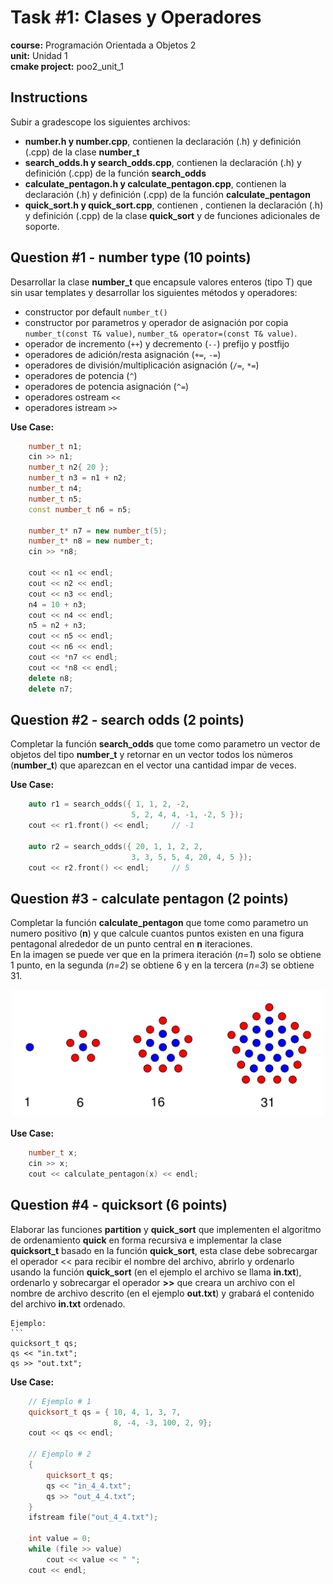 # Task #1: Clases y Operadores  
**course:** Programación Orientada a Objetos 2  
**unit:** Unidad 1  
**cmake project:** poo2_unit_1
## Instructions
Subir a gradescope los siguientes archivos:

- **number.h y number.cpp**, contienen la declaración (.h) y definición (.cpp) de la clase **number_t**
- **search_odds.h y search_odds.cpp**, contienen la declaración (.h) y definición (.cpp) de la función **search_odds**
- **calculate_pentagon.h y calculate_pentagon.cpp**, contienen la declaración (.h) y definición (.cpp) de la función **calculate_pentagon**
- **quick_sort.h y quick_sort.cpp**, contienen , contienen la declaración (.h) y definición (.cpp) de la clase **quick_sort** y de funciones adicionales de soporte.

## Question #1 - number type (10 points)

Desarrollar la clase **number_t** que encapsule valores enteros (tipo T) que sin usar templates y desarrollar los siguientes métodos y operadores:
- constructor por default `number_t()`
- constructor por parametros y operador de asignación por copia `number_t(const T& value)`, `number_t& operator=(const T& value)`.
- operador de incremento (`++`) y decremento (`--`) prefijo y postfijo  
- operadores de adición/resta asignación (`+=`, `-=`)  
- operadores de división/multiplicación asignación (`/=`, `*=`)  
- operadores de potencia (`^`)
- operadores de potencia asignación (`^=`)
- operadores ostream `<<`
- operadores istream `>>`

**Use Case:**  
```cpp
    number_t n1;
    cin >> n1;
    number_t n2{ 20 };
    number_t n3 = n1 + n2;
    number_t n4;
    number_t n5;
    const number_t n6 = n5;
    
    number_t* n7 = new number_t(5);
    number_t* n8 = new number_t;
    cin >> *n8;
    
    cout << n1 << endl;
    cout << n2 << endl;
    cout << n3 << endl;
    n4 = 10 + n3;
    cout << n4 << endl;
    n5 = n2 + n3;
    cout << n5 << endl;
    cout << n6 << endl;
    cout << *n7 << endl;
    cout << *n8 << endl;
    delete n8;
    delete n7;
```

## Question #2 - search odds (2 points)

Completar la función **search_odds** que tome como parametro un vector de objetos del tipo **number_t** y retornar en un vector todos los números (**number_t**) que aparezcan en el vector una cantidad impar de veces.

**Use Case:**
```cpp
	auto r1 = search_odds({ 1, 1, 2, -2,
                           5, 2, 4, 4, -1, -2, 5 });
    cout << r1.front() << endl;     // -1

    auto r2 = search_odds({ 20, 1, 1, 2, 2, 
                           3, 3, 5, 5, 4, 20, 4, 5 });
    cout << r2.front() << endl;     // 5
```

## Question #3 - calculate pentagon (2 points)

Completar la función **calculate_pentagon** que tome como parametro un numero positivo (**n**) y que calcule cuantos puntos existen en una figura pentagonal alrededor de un punto central en **n** iteraciones.  
En la imagen se puede ver que en la primera iteración (*n=1*) solo se obtiene 1 punto, en la segunda (*n=2*) se obtiene 6 y en la tercera (*n=3*) se obtiene 31.
<p align="center">
<img src="pentagon_number.png" width="500">
</p>    
  
**Use Case:**  
```cpp
	number_t x;
    cin >> x;
    cout << calculate_pentagon(x) << endl;
```

## Question #4 - quicksort (6 points)

Elaborar las funciones **partition** y **quick_sort** que implementen el algoritmo de ordenamiento **quick** en forma recursiva e implementar la clase **quicksort_t** basado en la función **quick_sort**, esta clase debe sobrecargar el operador << para recibir el nombre del archivo, abrirlo y ordenarlo usando la función **quick_sort** (en el ejemplo el archivo se llama **in.txt**), ordenarlo y sobrecargar el operador **>>** que creara un archivo con el nombre de archivo descrito (en el ejemplo **out.txt**) y grabará el contenido del archivo **in.txt** ordenado.

    Ejemplo:  
    ```
    quicksort_t qs;
    qs << "in.txt";
    qs >> "out.txt";  

**Use Case:**  
```cpp
    // Ejemplo # 1
    quicksort_t qs = { 10, 4, 1, 3, 7,
                       8, -4, -3, 100, 2, 9};
    cout << qs << endl;

    // Ejemplo # 2
    {
        quicksort_t qs;
        qs << "in_4_4.txt";
        qs >> "out_4_4.txt";
    }
    ifstream file("out_4_4.txt");
    
    int value = 0;
    while (file >> value)
        cout << value << " ";
    cout << endl;
```

 
